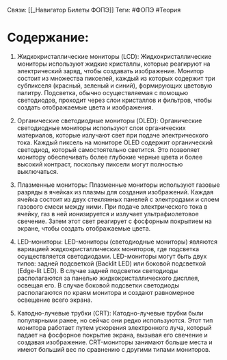 Связи: [[_Навигатор Билеты ФОПЭ]]
Теги: #ФОПЭ #Теория 

# Содержание:

1. Жидкокристаллические мониторы (LCD): Жидкокристаллические мониторы используют жидкие кристаллы, которые реагируют на электрический заряд, чтобы создавать изображение. Монитор состоит из множества пикселей, каждый из которых содержит три субпикселя (красный, зеленый и синий), формирующих цветовую палитру. Подсветка, обычно осуществляемая с помощью светодиодов, проходит через слои кристаллов и фильтров, чтобы создать отображаемые цвета и изображения.

2. Органические светодиодные мониторы (OLED): Органические светодиодные мониторы используют слои органических материалов, которые излучают свет при подаче электрического тока. Каждый пиксель на мониторе OLED содержит органический светодиод, который самостоятельно светится. Это позволяет монитору обеспечивать более глубокие черные цвета и более высокий контраст, поскольку пиксели могут полностью выключаться.

3. Плазменные мониторы: Плазменные мониторы используют газовые разряды в ячейках из плазмы для создания изображений. Каждая ячейка состоит из двух стеклянных панелей с электродами и слоем газового смеси между ними. При подаче электрического тока в ячейку, газ в ней ионизируется и излучает ультрафиолетовое свечение. Затем этот свет реагирует с фосфорным покрытием на экране, чтобы создать отображаемые цвета.

4. LED-мониторы: LED-мониторы (светодиодные мониторы) являются вариацией жидкокристаллических мониторов, где подсветка осуществляется светодиодами. LED-мониторы могут быть двух типов: задней подсветкой (Backlit LED) или боковой подсветкой (Edge-lit LED). В случае задней подсветки светодиоды располагаются за панелью жидкокристаллического дисплея, освещая его. В случае боковой подсветки светодиоды располагаются по краям монитора и создают равномерное освещение всего экрана.

5. Катодно-лучевые трубки (CRT): Катодно-лучевые трубки были популярными ранее, но сейчас они редко используются. Этот тип монитора работает путем ускорения электронного луча, который падает на фосфорное покрытие экрана, вызывая его свечение и создавая изображение. CRT-мониторы занимают больше места и имеют больший вес по сравнению с другими типами мониторов.
